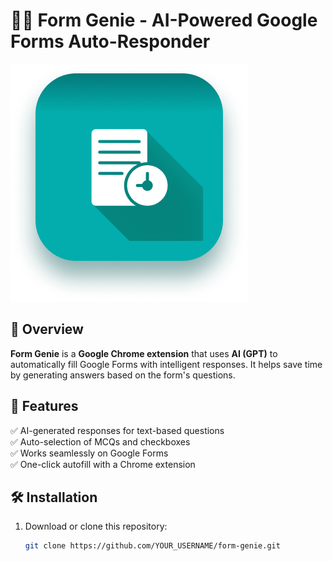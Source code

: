 # 🧞‍♂️ Form Genie - AI-Powered Google Forms Auto-Responder  

![Form Genie Logo](icons/form.png)

## 🚀 Overview  
**Form Genie** is a **Google Chrome extension** that uses **AI (GPT)** to automatically fill Google Forms with intelligent responses. It helps save time by generating answers based on the form's questions.  

## 🎯 Features  
✅ AI-generated responses for text-based questions  
✅ Auto-selection of MCQs and checkboxes  
✅ Works seamlessly on Google Forms  
✅ One-click autofill with a Chrome extension  

## 🛠️ Installation  
1. Download or clone this repository:  
   ```bash
   git clone https://github.com/YOUR_USERNAME/form-genie.git
